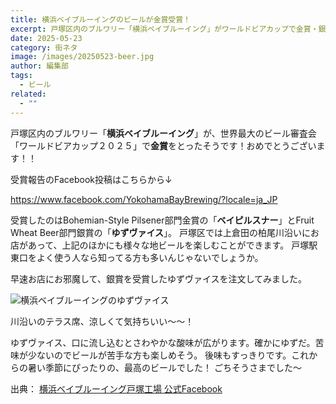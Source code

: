 ```yaml
---
title: 横浜ベイブルーイングのビールが金賞受賞！
excerpt: 戸塚区内のブルワリー「横浜ベイブルーイング」がワールドビアカップで金賞・銀賞を受賞！
date: 2025-05-23
category: 街ネタ
image: /images/20250523-beer.jpg
author: 編集部
tags:
  - ビール
related:
  - ""
---
```

戸塚区内のブルワリー「**横浜ベイブルーイング**」が、世界最大のビール審査会「ワールドビアカップ２０２５」で**金賞**をとったそうです！おめでとうございます！！

受賞報告のFacebook投稿はこちらから↓
 
https://www.facebook.com/YokohamaBayBrewing/?locale=ja_JP

受賞したのはBohemian-Style Pilsener部門金賞の「**ベイピルスナー**」とFruit Wheat Beer部門銀賞の「**ゆずヴァイス**」。
戸塚区では上倉田の柏尾川沿いにお店があって、上記のほかにも様々な地ビールを楽しむことができます。
戸塚駅東口をよく使う人なら知ってる方も多いんじゃないでしょうか。

早速お店にお邪魔して、銀賞を受賞したゆずヴァイスを注文してみました。

<Img src="/images/20250523-beer.jpg"
     alt="横浜ベイブルーイングのゆずヴァイス"
     class="mx-auto w-full md:w-2/3 rounded-lg shadow-md mb-8" />

川沿いのテラス席、涼しくて気持ちいい～～！

ゆずヴァイス、口に流し込むとさわやかな酸味が広がります。確かにゆずだ。苦味が少ないのでビールが苦手な方も楽しめそう。
後味もすっきりです。これからの暑い季節にぴったりの、最高のビールでした！
ごちそうさまでした～

出典：
[横浜ベイブルーイング戸塚工場 公式Facebook](https://www.facebook.com/YokohamaBayBrewing/?locale=ja_JP)
